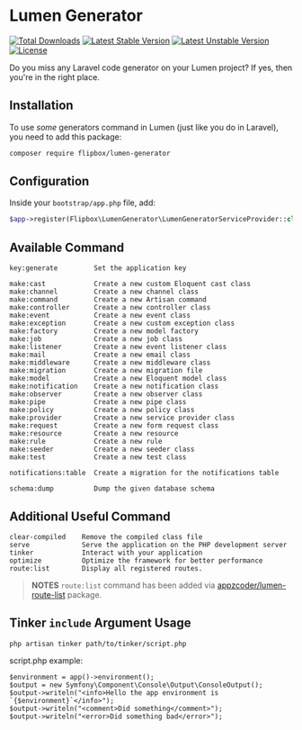 # Lumen Generator

[![Total Downloads](https://poser.pugx.org/flipbox/lumen-generator/d/total.svg)](https://packagist.org/packages/flipbox/lumen-generator)
[![Latest Stable Version](https://poser.pugx.org/flipbox/lumen-generator/v/stable.svg)](https://packagist.org/packages/flipbox/lumen-generator)
[![Latest Unstable Version](https://poser.pugx.org/flipbox/lumen-generator/v/unstable.svg)](https://packagist.org/packages/flipbox/lumen-generator)
[![License](https://poser.pugx.org/flipbox/lumen-generator/license.svg)](https://packagist.org/packages/flipbox/lumen-generator)

Do you miss any Laravel code generator on your Lumen project?
If yes, then you're in the right place.

## Installation

To use _some_ generators command in Lumen (just like you do in Laravel), you need to add this package:

```sh
composer require flipbox/lumen-generator
```

## Configuration

Inside your `bootstrap/app.php` file, add:

```php
$app->register(Flipbox\LumenGenerator\LumenGeneratorServiceProvider::class);
```

## Available Command

```
key:generate         Set the application key

make:cast            Create a new custom Eloquent cast class
make:channel         Create a new channel class
make:command         Create a new Artisan command
make:controller      Create a new controller class
make:event           Create a new event class
make:exception       Create a new custom exception class
make:factory         Create a new model factory
make:job             Create a new job class
make:listener        Create a new event listener class
make:mail            Create a new email class
make:middleware      Create a new middleware class
make:migration       Create a new migration file
make:model           Create a new Eloquent model class
make:notification    Create a new notification class
make:observer        Create a new observer class
make:pipe            Create a new pipe class
make:policy          Create a new policy class
make:provider        Create a new service provider class
make:request         Create a new form request class
make:resource        Create a new resource
make:rule            Create a new rule
make:seeder          Create a new seeder class
make:test            Create a new test class

notifications:table  Create a migration for the notifications table

schema:dump          Dump the given database schema
```

## Additional Useful Command

```
clear-compiled    Remove the compiled class file
serve             Serve the application on the PHP development server
tinker            Interact with your application
optimize          Optimize the framework for better performance
route:list        Display all registered routes.
```

> **NOTES** `route:list` command has been added via [appzcoder/lumen-route-list](https://github.com/appzcoder/lumen-route-list) package.

## Tinker `include` Argument Usage

`php artisan tinker path/to/tinker/script.php`

script.php example:
```
$environment = app()->environment();
$output = new Symfony\Component\Console\Output\ConsoleOutput();
$output->writeln("<info>Hello the app environment is `{$environment}`</info>");
$output->writeln("<comment>Did something</comment>");
$output->writeln("<error>Did something bad</error>");
```
